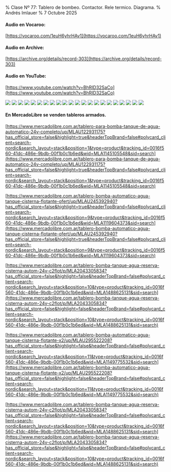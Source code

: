 % Clase Nº 77: Tablero de bombeo. Contactor. Rele termico. Diagrama.
% Andrés Imlauer
% 7 Octubre 2025

#### Audio en Vocaroo:

[https://vocaroo.com/1euH6yhrHAv1](https://vocaroo.com/1euH6yhrHAv1)

#### Audio en Archive:

[https://archive.org/details/record-303](https://archive.org/details/record-303)

#### Audio en YouTube:

[https://www.youtube.com/watch?v=BhRID32SaCo](https://www.youtube.com/watch?v=BhRID32SaCo)

![](https://blogger.googleusercontent.com/img/b/R29vZ2xl/AVvXsEhRd-WdDRAKxFeDp1oMUazXz_15b3YqeuL6AdgNbz8Wo3ubVYD0B_59Pn4gsjHn544G7FtuZCOOI1Pesk3bRKty2xOQmAXyb-501qRrHoHBhAP3dsZTNace-s9yEnIx9Ijo-XgoMFnOO6_cxLwexxGfFB2PV5QNPeDa0lOLtDQY4oPT7xxRQfMa9ULe3OI/s4160/IMG_20251007_193234682.jpg)
![](https://blogger.googleusercontent.com/img/b/R29vZ2xl/AVvXsEiumYRrWx0lbHADl7ZhtAdFZuQk7SOSpeLM_qQ2fxCHNoed-TMNSyIttdy-zb6RMBl5cTQT3BKB4Ovl3Aspjp6Kb0-Y9ch6fLGfRGVr5-ixMaPCpGTmvLcwEEFr8dLqcDV4_B4kEEX9LiYSBy8E1K-xFhu-6CsmwAVK_o1kvmKKgYmtLNq40Og6bc4su0k/s4160/IMG_20251007_193259202.jpg)
![](https://blogger.googleusercontent.com/img/b/R29vZ2xl/AVvXsEgNfyc3RyOYxaktiptflNSJ51pA_l1pERN1yijGf60N5nuxqh3iDa0MuUuITbDuEZrWtuy9yVh-k_vZUghXGaKMfMkmRp28-MAhEJpOc_tnVciDFjQgb-G6K-jl6_BMxveAqYB07sqQ1eInZBQhSStVDj0WU5OYr2sfrkDx68KJhxty2DUxmXRJccj3Aao/s4160/IMG_20251007_193303028.jpg)
![](https://blogger.googleusercontent.com/img/b/R29vZ2xl/AVvXsEixVaE6juxigBEfqDxvY8bvuVRhPZGH9F7pYYkzesRmWkZtaxnEKDbUNUkoj5yGV_tLjfPeMswRG_ksnS7udZ_Lt-9mLajI2Zj34wmqBzpxHE7LirNvKZxUFG5sgtMe-fmi3IyKnPPJYQ4pMJnQIKP9y9Imeb1moZUQ7-zrvBgVkrK5tEJzKKy2C9Id4dE/s4160/IMG_20251007_193309014.jpg)
![](https://blogger.googleusercontent.com/img/b/R29vZ2xl/AVvXsEhWFNFixE2mtIW9yCsFBoTSfjeWOVks5pwJ6g7TQbzXfQzinaATyGc9sIeBCs-OM3O_HSGPCeIxgoXeV1UqyIY-skgoFle5lMp7PBpz4qOzXnljZJ8QgGxRkRL77jfFvMPTHmxrIH8kM8mHJwXsoZnC_lKzausiay6kwYKYONgOVK7fm5NhS6qS1gMDtqE/s4160/IMG_20251007_194100515.jpg)
![](https://blogger.googleusercontent.com/img/b/R29vZ2xl/AVvXsEjtZuLQwSBHi7PylqNl0vBymd5E6SL9Dt928LRNN1RczjyBoJMoqBesyNbGRPQwigIuuptA_b1MvNYVOFYJhQgS0Fu7yGNCLc5VUGTdLWv8z_zkToh1I6n-8xNDwqu8ZRK3kIEb3nPXOD3MrRCfGoMcWWbZZzBf19-E2EzquDQSUzGn8mY0iXYIxlPqvNs/s4160/IMG_20251007_194201003.jpg)
![](https://blogger.googleusercontent.com/img/b/R29vZ2xl/AVvXsEicFqSdZnHcEtQWIDZcgFXILXJodFooShnS8Vk8moDdWmdWyOueMIUOYKc39hVKo_BZnbHxpTvz52V8qCs-Qmg3LaFMXWK9fimvIh6yFcwz7C6m26_Hecf1SA-DBwjxm2lzHVbXuz6Tq6EXU4cBNUiY1tZ4J7Bp5yHrR0J8tgHknqjlCEnwT2b_ci4_mxY/s4160/IMG_20251007_195032722.jpg)
![](https://blogger.googleusercontent.com/img/b/R29vZ2xl/AVvXsEja2t02-gRx4ASK_9-gJsyRFmgmU6HooKSdGR5jNpAAnX5gi5P97CKs7kPurGw8FbzOCTKe68DG2Kk1b2jImlkAG0K6MeN86bAiCHRpeYY1DANyl9rJDRcjDTDUNXdsNxYaRFDdtZt0ial46hqATHdoTiuIiYey-JjzVD367YoSFJkF5f_5I3YUbE3qr70/s4160/IMG_20251007_195459912.jpg)
![](https://blogger.googleusercontent.com/img/b/R29vZ2xl/AVvXsEjCUz7arBHpVQewO8uZ28mESxCrncLwDxQPjm3Z6EzobNPmS0s8-Vrj-eCK4WvHygVK6ZlEei0k147hAbkdDMfTDJplka7FfZ4rM5N_HQuCSsSuY_QpEpKgVq_iTmO_OydQbpXNBo-nhnLjpdBiNByNmWqWDS9xiAirPjYpiOyGG43ljrFDnb0NjSPHj_0/s4160/IMG_20251007_195935483.jpg)
![](https://blogger.googleusercontent.com/img/b/R29vZ2xl/AVvXsEiCGtQvm9daJBtupd1BVJc3Qcg5pfiSgrJHE3JA4b0ro6DZ8ya8KbjaAOi6lnK7wXoLBHt_tIaZvblARRc8eP80h6glyYvCYl-9BMCHWKFBkmOpAoewC7-yjOwWGmn2m-NOp_1wq4C5uU2YTuOOawR6ktnc8jAbo51BcWlMGDvCebYl6pM0eeKjMZ4bmRk/s4160/IMG_20251007_195938979.jpg)
![](https://blogger.googleusercontent.com/img/b/R29vZ2xl/AVvXsEiec3HPoBqn6HMrGgVjjaxuuOnxqcKlxtqEaI3xaECnNWkqHHQIUqitK00RnMwurGTTurhp2iTEl-rC06G4pecmi2Ebis3Uk_6F1E9gMQzIjGnqvILgL2LcWyTCVJ4VWrtI2FtYn7P03pl_Tk1nClraJookH71wJJHm3K5_gQTF7lnSGNmYUV1FRx4Z8p4/s4160/IMG_20251007_195949517.jpg)
![](https://blogger.googleusercontent.com/img/b/R29vZ2xl/AVvXsEjXjgNpre7TpuBJDRD-FZ-LF6vaKAZkZmJToK4Gi3CwrqcKYnZdCaO3jNdMB1K3_qxmM8l0fiRG_B7SRLFYtMXILBkENFJqr8UC7Xn8GfyhmV4GZwuVbTHEEZ8QSPnyzVsarRmbu0czJgUNaxOByGYn34pnfHAo4qZ5WMk3dkI0p-rU8HqQ9JS4ZC3tuFg/s4160/IMG_20251007_201908588.jpg)
![](https://blogger.googleusercontent.com/img/b/R29vZ2xl/AVvXsEj9zOQ1LCacXDRnHzRvyDp6xhzj_IR-TBIFrSKNkDQ-4l7qpAJRpiaACQ8f382BvHF_xPT7o-mECQo9Q15iOIn4yaXG9j-ApHmFWhrFSRlmiGfsHTzDIErZ8nn6qtz6dN58A7xxN_Ruf4GeeZyfnnkTauPHyFknzTTfidnz-mIufL2PvQArqobV5WT6lC8/s4160/IMG_20251007_201930291.jpg)
![](https://blogger.googleusercontent.com/img/b/R29vZ2xl/AVvXsEj7rYZXsFkQg09eGb9rWSJ7gWVh67AtoTrKb-haDGQIrYiTgRcR-Dg7Z8mWt3n2tE_R_MNWFZI_NumZdI9F58g3LfuxJ3WV8rSiC-z6BsKG2imyf7okgOiK5FFs4aFTC6GDS_CDknIBg4j6x8186glDNvRQfNXh-WUt1VjsdhfYpQUNlWWPEaPnUczvkEA/s4160/IMG_20251007_201932345_BURST000_COVER_TOP.jpg)
![](https://blogger.googleusercontent.com/img/b/R29vZ2xl/AVvXsEjcsIEi1TM4_trcp_YysMGlZofN8y-x7HAQt2Y22G78FAfMZiOmeQcsPSCP8fU5uaOZAENV1_uZ4RMZ3vUPtCexcdoveyG2dOLwaWM-BFddaa8Uqfi7vbjRRQsbEJ4syCmRo5REBLnWkeVEyL09u5eIg5pgTxcKLM3g5s6aOOGv16-_tE65VtaAR9b30iw/s4160/IMG_20251007_201952244.jpg)
![](https://blogger.googleusercontent.com/img/b/R29vZ2xl/AVvXsEix8Z9LWOHrF_Sy97tzyPJYcGm0bAVVDaTMf0QMnOhDZbVG4R9Lc6WJjDX3IxO9LRFCX4pPjM3ikSAlsbzFe27-qbfCbXCQeC8jOaVWI6m70GHtWYRa2lZPjTmLvl826ndaQ-RE0Z0pCAkRWY9QiRCIu7mVRoFnL680klKg1cLxV38ZJ_RF0JyxcHLquKo/s4160/IMG_20251007_201956690.jpg)
![](https://blogger.googleusercontent.com/img/b/R29vZ2xl/AVvXsEgztf2-ZL2YxuseFf6Ti-S_kkHai5gENKDlC4rm9_Nvypiyz5SRkTwWTbroFA1CHNsLnXHXQ4yaJWZaxCXS2KHPfoRAzAgr0ae9m-aSdnuQ0dGvuhBuAy9hTtcQMhEThkl6zKUt06TWSi4dgU__E77jGbA4ZEhdckN0Cs3Li8h2GEkg6ZxWa7O0nWMqK8k/s4160/IMG_20251007_202006762.jpg)
![](https://blogger.googleusercontent.com/img/b/R29vZ2xl/AVvXsEgtZrE1ZIvfClHumURPiEnfa-v91hplTWXHi9oPab2MiIKznNv5ccQcT5u46DWPYKHQGpLmxhS2JMBsdvP9CZSFdAeWgv58tsK9BbWf3PNB0Nw_YsF7VE5W9uElY_OHoubdP1LWmkTUwsVpC8NT0GGg8MEv83hiWpigz7eezyJ32KrH9tF-5KQsFg7wLfQ/s4160/IMG_20251007_202014917.jpg)
![](https://blogger.googleusercontent.com/img/b/R29vZ2xl/AVvXsEjc7tQmvnGwm-j7GQw1txn4ThdsbAJLYTnG_CvW7ixSkXlLbsnkgSI5m3e4EFCvH5-N-ldMWThX8bE7MkU4hnyIJqQQAyHMlC6V8rL1E_nPvaQ0CXG-s05pszovkWlPf-Hy8nv-4CkAgqvHsvWjFMZhI9PDhQkkXGs9tRBJaETJDgpWbPVsyQEUVNji-HU/s4160/IMG_20251007_202025379.jpg)
![](https://blogger.googleusercontent.com/img/b/R29vZ2xl/AVvXsEhL6sKOMGxvyQu6pvX8Wx34igEQ-lPZeSJdDB8-4Bt9khgMPARF818OlaPsCPJohezweQTKhZDpcNlVXhahmCC1183HrL9CMGPFZDUR7BCDM8kJqIXsO052WPsWn7nt4sZBwW8lZsjfH38XGzOBaEAp_dKcAVeO8zPBocoRMzQ98Gu7aG91nkBj3RKXwwY/s4160/IMG_20251007_202117460.jpg)
![](https://blogger.googleusercontent.com/img/b/R29vZ2xl/AVvXsEhHp_cnXAzSkRzQrAkHFhMm1ZXGNIaJmTJG2YNTcPOblzLVRtwkgdcZAWUua60cWpPT9d4CKb_BEVxgsoqGSWjK09Oajw9SwZHsbPxaAxpc4c5x9fsqefI3Gl89DOa4cL6mxFQfGF8VzEX286F5YXQJnxGQ_CJE0TidIEo7wqoQuBtThD03RdtfanGpvUY/s4160/IMG_20251007_202215633.jpg)
![](https://blogger.googleusercontent.com/img/b/R29vZ2xl/AVvXsEjLonxb8BnOw0zYlrlBQCO_JkT8DhOSW98zcu9zmXSKU7hHB0hEEMHqKuM-RDWrKDWtkNuXbPldUmpLPmfPdhUmRgiTHyY80C0gzgBIRtgIRtTbdnGZT_Fpi0-Y_Y3sXaOQ5G-7mhZuDy-44OYlw-Oql3GE6l0D3tO5B39uPYDPTlzJAVKAPc3Z5F_gvpo/s4160/IMG_20251007_202228414.jpg)


#### En MercadoLibre se venden tableros armados.

[https://www.mercadolibre.com.ar/tablero-para-bomba-tanque-de-agua-automatico-24v-completo/up/MLAU122931175?has_official_store=false&highlight=true&headerTopBrand=false#polycard_client=search-nordic&search_layout=stack&position=1&type=product&tracking_id=0016f560-41dc-486e-9bdb-00f1b0c1b6ed&wid=MLA1145105548&sid=search](https://www.mercadolibre.com.ar/tablero-para-bomba-tanque-de-agua-automatico-24v-completo/up/MLAU122931175?has_official_store=false&highlight=true&headerTopBrand=false#polycard_client=search-nordic&search_layout=stack&position=1&type=product&tracking_id=0016f560-41dc-486e-9bdb-00f1b0c1b6ed&wid=MLA1145105548&sid=search)

[https://www.mercadolibre.com.ar/tablero-bomba-automatico-agua-tanque-cisterna-flotante-ofert/up/MLAU245392940?has_official_store=false&highlight=true&headerTopBrand=false#polycard_client=search-nordic&search_layout=stack&position=9&type=product&tracking_id=0016f560-41dc-486e-9bdb-00f1b0c1b6ed&wid=MLA1119604373&sid=search](https://www.mercadolibre.com.ar/tablero-bomba-automatico-agua-tanque-cisterna-flotante-ofert/up/MLAU245392940?has_official_store=false&highlight=true&headerTopBrand=false#polycard_client=search-nordic&search_layout=stack&position=9&type=product&tracking_id=0016f560-41dc-486e-9bdb-00f1b0c1b6ed&wid=MLA1119604373&sid=search)

[https://www.mercadolibre.com.ar/tablero-bomba-tanque-agua-reserva-cisterna-autom-24v-c2flot/p/MLA2043305834?has_official_store=false&highlight=false&headerTopBrand=false#polycard_client=search-nordic&search_layout=stack&position=10&type=product&tracking_id=0016f560-41dc-486e-9bdb-00f1b0c1b6ed&wid=MLA1488625131&sid=search](https://www.mercadolibre.com.ar/tablero-bomba-tanque-agua-reserva-cisterna-autom-24v-c2flot/p/MLA2043305834?has_official_store=false&highlight=false&headerTopBrand=false#polycard_client=search-nordic&search_layout=stack&position=10&type=product&tracking_id=0016f560-41dc-486e-9bdb-00f1b0c1b6ed&wid=MLA1488625131&sid=search)

[https://www.mercadolibre.com.ar/tablero-bomba-automatico-agua-tanque-cisterna-flotante-x2/up/MLAU295522208?has_official_store=false&highlight=false&headerTopBrand=false#polycard_client=search-nordic&search_layout=stack&position=11&type=product&tracking_id=0016f560-41dc-486e-9bdb-00f1b0c1b6ed&wid=MLA1149775532&sid=search](https://www.mercadolibre.com.ar/tablero-bomba-automatico-agua-tanque-cisterna-flotante-x2/up/MLAU295522208?has_official_store=false&highlight=false&headerTopBrand=false#polycard_client=search-nordic&search_layout=stack&position=11&type=product&tracking_id=0016f560-41dc-486e-9bdb-00f1b0c1b6ed&wid=MLA1149775532&sid=search)

[https://www.mercadolibre.com.ar/tablero-bomba-tanque-agua-reserva-cisterna-autom-24v-c2flot/p/MLA2043305834?has_official_store=false&highlight=false&headerTopBrand=false#polycard_client=search-nordic&search_layout=stack&position=10&type=product&tracking_id=0016f560-41dc-486e-9bdb-00f1b0c1b6ed&wid=MLA1488625131&sid=search](https://www.mercadolibre.com.ar/tablero-bomba-tanque-agua-reserva-cisterna-autom-24v-c2flot/p/MLA2043305834?has_official_store=false&highlight=false&headerTopBrand=false#polycard_client=search-nordic&search_layout=stack&position=10&type=product&tracking_id=0016f560-41dc-486e-9bdb-00f1b0c1b6ed&wid=MLA1488625131&sid=search)


